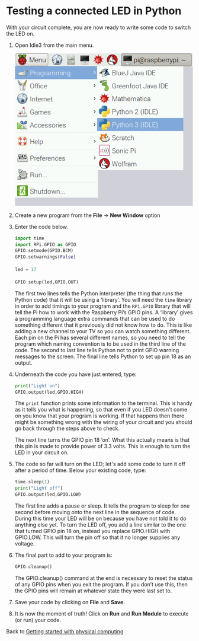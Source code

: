 # Testing a connected LED in Python

With your circuit complete, you are now ready to write some code to switch the LED on. 

1. Open Idle3 from the main menu.

    ![Open Idle3](images/open_idle.png)

1. Create a new program from the **File** -> **New Window** option

1. Enter the code below.

    ```python
    import time
    import RPi.GPIO as GPIO
    GPIO.setmode(GPIO.BCM)
    GPIO.setwarnings(False)

    led = 17

    GPIO.setup(led,GPIO.OUT)
    ```
    The first two lines tells the Python interpreter (the thing that runs the Python code) that it will be using a ‘library’. You will need the `time` library in order to add timings to your program and the `RPi.GPIO` library that will tell the Pi how to work with the Raspberry Pi’s GPIO pins. A ‘library’ gives a programming language extra commands that can be used to do something different that it previously did not know how to do. This is like adding a new channel to your TV so you can watch something different. Each pin on the Pi has several different names, so you need to tell the program which naming convention is to be used in the third line of the code. The second to last line tells Python not to print GPIO warning messages to the screen. The final line tells Python to set up pin 18 as an output.

1. Underneath the code you have just entered, type:

    ```python
    print("Light on")
    GPIO.output(led,GPIO.HIGH)
    ```
    The `print` function prints some information to the terminal. This is handy as it tells you what is happening, so that even if you LED doesn't come on you know that your program is working. If that happens then there might be something wrong with the wiring of your circuit and you should go back through the steps above to check.

    The next line turns the GPIO pin 18 ‘on’. What this actually means is that this pin is made to provide power of 3.3 volts. This is enough to turn the LED in your circuit on.

1. The code so far will turn on the LED; let's add some code to turn it off after a period of time. Below your existing code, type:

    ```python
    time.sleep(1)
    print("Light off")
    GPIO.output(led,GPIO.LOW)
    ```
    The first line adds a pause or sleep. It tells the program to sleep for one second before moving onto the next line in the sequence of code. During this time your LED will be on because you have not told it to do anything else yet. To turn the LED off, you add a line similar to the one that turned GPIO pin 18 on, instead you replace GPIO.HIGH with GPIO.LOW. This will turn the pin off so that it no longer supplies any voltage.

1. The final part to add to your program is:

    ```python
    GPIO.cleanup()
    ```

    The GPIO.cleanup() command at the end is necessary to reset the status of any GPIO pins when you exit the program. If you don’t use this, then the GPIO pins will remain at whatever state they were last set to.

1.	Save your code by clicking on **File** and **Save**.

1. It is now the moment of truth! Click on **Run** and **Run Module** to execute (or run) your code.

Back to [Getting started with physical computing](worksheet.md)
